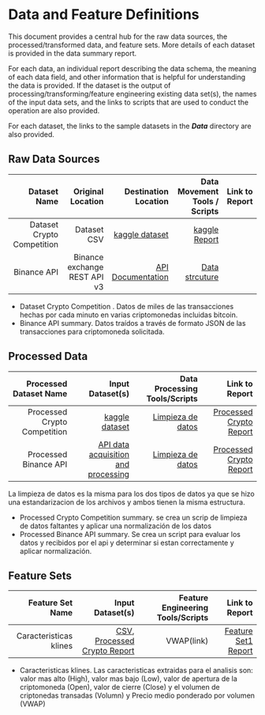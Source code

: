 # Data and Feature Definitions

This document provides a central hub for the raw data sources, the processed/transformed data, and feature sets. More details of each dataset is provided in the data summary report. 

For each data, an individual report describing the data schema, the meaning of each data field, and other information that is helpful for understanding the data is provided. If the dataset is the output of processing/transforming/feature engineering existing data set(s), the names of the input data sets, and the links to scripts that are used to conduct the operation are also provided. 

For each dataset, the links to the sample datasets in the _**Data**_ directory are also provided. 



## Raw Data Sources

| Dataset Name | Original Location   | Destination Location  | Data Movement Tools / Scripts | Link to Report |
| ---:| ---: | ---: | ---: | -----: |
| Dataset Crypto Competition | Dataset CSV | [kaggle dataset](https://www.kaggle.com/cstein06/tutorial-to-the-g-research-crypto-competition/data) | [kaggle Report](https://www.kaggle.com/cstein06/tutorial-to-the-g-research-crypto-competition/notebook)|
| Binance API | Binance exchange REST API v3  |   [API Documentation](https://python-binance.readthedocs.io/en/latest/) | [Data strcuture](https://python-binance.readthedocs.io/en/latest/)|

* Dataset Crypto Competition . Datos de miles de las transacciones hechas por cada minuto en varias criptomonedas incluidas bitcoin.
* Binance API summary. Datos traídos a través de formato JSON de las transacciones para criptomoneda solicitada.

## Processed Data
| Processed Dataset Name | Input Dataset(s)   | Data Processing Tools/Scripts | Link to Report |
| ---:| ---: | ---: | ---: | 
| Processed Crypto Competition  | [kaggle dataset](https://www.kaggle.com/cstein06/tutorial-to-the-g-research-crypto-competition/data) | [Limpieza de datos](/scripts/preprocessing/main.py) | [Processed Crypto Report](/docs/data/data_preprocessing.md)|
| Processed Binance API | [API data acquisition and processing](/scripts/data_acquisition/main.py) |[Limpieza de datos](/scripts/preprocessing/main.py )| [Processed Crypto Report](/docs/data/data_preprocessing.md)| |
La limpieza de datos es la misma para los dos tipos de datos ya que se hizo una estandarizacion de los archivos y ambos tienen la misma estructura.

* Processed Crypto Competition summary. se crea un scrip de limpieza de datos faltantes y aplicar una normalización de los datos
* Processed Binance API summary. Se crea un script para evaluar los datos y recibidos por el api y determinar si estan correctamente y aplicar normalización.


## Feature Sets

| Feature Set Name | Input Dataset(s)   | Feature Engineering Tools/Scripts | Link to Report |
| ---:| ---: | ---: | ---: | 
| Caracteristicas klines| [CSV](https://github.com/deivymg/bitcoin_forecast/blob/master/scripts/data_acquisition/data/preprocess/ultimos_15_minutos.csv), [Processed Crypto Report](/docs/data/data_preprocessing.md) | VWAP(link) | [Feature Set1 Report](https://github.com/deivymg/bitcoin_forecast/blob/master/scripts/data_acquisition/data/preprocess/ultimos_15_minutos.csv)|


* Caracteristicas klines. Las caracteristicas extraidas para el analisis son: valor mas alto (High), valor mas bajo (Low), valor de apertura de la criptomoneda (Open), valor de cierre (Close) y el volumen de criptonedas transadas (Volumn) y Precio medio ponderado por volumen (VWAP)

